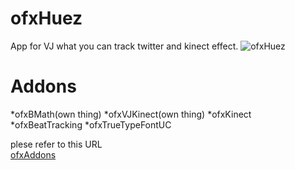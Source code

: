 ofxHuez
=======

App for VJ what you can track twitter and kinect effect.
![ofxHuez](http://25.media.tumblr.com/5d72808c0b6c93392f2e0f17613b58e2/tumblr_myvjgeBmz61rtc945o1_1280.png)

Addons
======
*ofxBMath(own thing)
*ofxVJKinect(own thing)
*ofxKinect
*ofxBeatTracking
*ofxTrueTypeFontUC

plese refer to this URL  
[ofxAddons](http://ofxaddons.com/)
